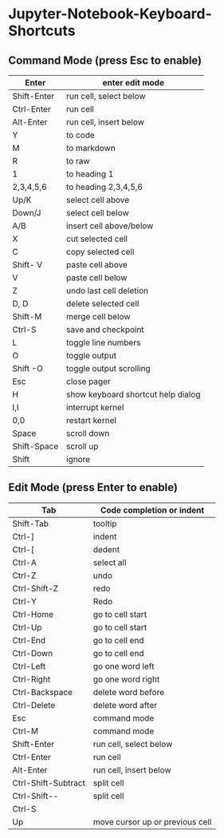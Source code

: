 # Jupyter-Notebook-Keyboard-Shortcuts

## Command Mode (press Esc to enable) 


| Enter | enter edit mode |
| ----- | --------------- |
| Shift-Enter | run cell, select below |
| Ctrl-Enter | run cell |
| Alt-Enter | run cell, insert below |
| Y | to code |
| M | to markdown |
| R | to raw |
| 1 | to heading 1 |
| 2,3,4,5,6 | to heading 2,3,4,5,6 |
| Up/K | select cell above |
| Down/J | select cell below |
| A/B | insert cell above/below |
| X | cut selected cell |
| C | copy selected cell |
| Shift- V | paste cell above |
| V | paste cell below |
| Z | undo last cell deletion |
| D, D | delete selected cell |
| Shift-M | merge cell below |
| Ctrl-S | save and checkpoint |
| L | toggle line numbers | 
| O | toggle output |
| Shift -O | toggle output scrolling |
| Esc | close pager |
| H | show keyboard shortcut help dialog |
| I,I | interrupt kernel |
| 0,0 | restart kernel |
| Space | scroll down |
| Shift-Space | scroll up |
| Shift | ignore |



## Edit Mode (press Enter to enable)
| Tab | Code completion or indent |
| ----- | --------------- |
| Shift-Tab | tooltip |
| Ctrl-] | indent |
| Ctrl-[ | dedent |
| Ctrl-A | select all |
| Ctrl-Z | undo |
| Ctrl-Shift-Z | redo | 
| Ctrl-Y | Redo |
| Ctrl-Home | go to cell start |
| Ctrl-Up | go to cell start |
| Ctrl-End | go to cell end |
| Ctrl-Down | go to cell end |
| Ctrl-Left | go one word left |
| Ctrl-Right | go one word right |
| Ctrl-Backspace | delete word before |
| Ctrl-Delete | delete word after |
| Esc | command mode |
| Ctrl-M | command mode |
| Shift-Enter | run cell, select below |
| Ctrl-Enter | run cell |
| Alt-Enter | run cell, insert below |
| Ctrl-Shift-Subtract | split cell |
| Ctrl-Shift-- | split cell |
| Ctrl-S || save and checkpoint |
| Up | move cursor up or previous cell |
